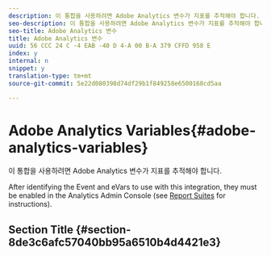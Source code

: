 ```yaml
---
description: 이 통합을 사용하려면 Adobe Analytics 변수가 지표를 추적해야 합니다.
seo-description: 이 통합을 사용하려면 Adobe Analytics 변수가 지표를 추적해야 합니다.
seo-title: Adobe Analytics 변수
title: Adobe Analytics 변수
uuid: 56 CCC 24 C -4 EAB -40 D 4-A 00 B-A 379 CFFD 958 E
index: y
internal: n
snippet: y
translation-type: tm+mt
source-git-commit: 5e22d080398d74df29b1f849258e6500168cd5aa

---
```



# Adobe Analytics Variables{#adobe-analytics-variables}

이 통합을 사용하려면 Adobe Analytics 변수가 지표를 추적해야 합니다.

After identifying the Event and eVars to use with this integration, they must be enabled in the Analytics Admin Console (see [Report Suites](http://microsite.omniture.com/t2/help/en_US/reference/index.html?f=report_suites_admin) for instructions).

## Section Title {#section-8de3c6afc57040bb95a6510b4d4421e3}

